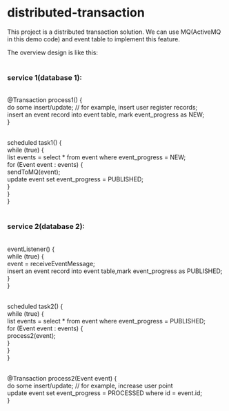 # distributed-transaction

This project is a distributed transaction solution. We can use MQ(ActiveMQ in this demo code) and event table to
implement this feature.

The overview design is like this:</br></br>

<h3>service 1(database 1):</h3></br>
@Transaction process1() {</br>
    do some insert/update; // for example, insert user register records;</br>
    insert an event record into event table, mark event_progress as NEW;</br>
}</br></br>

scheduled task1() {</br>
    while (true) {</br>
        list<Event> events = select * from event where event_progress = NEW;</br>
        for (Event event : events) {</br>
            sendToMQ(event);</br>
            update event set event_progress = PUBLISHED;</br>
        }</br>
    }</br>
}</br></br>

<h3>service 2(database 2):</h3></br>
eventListener() {</br>
    while (true) {</br>
        event = receiveEventMessage;</br>
        insert an event record into event table,mark event_progress as PUBLISHED;</br>
    }</br>
}</br></br>

scheduled task2() {</br>
    while (true) {</br>
        list<Event> events = select * from event where event_progress = PUBLISHED;</br>
        for (Event event : events) {</br>
            process2(event);</br>
        }</br>
    }</br>
}</br></br>

@Transaction process2(Event event) {</br>
    do some insert/update; // for example, increase user point</br>
    update event set event_progress = PROCESSED where id = event.id;</br>
}
